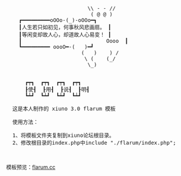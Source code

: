 <pre>
	                      \\ - - //
	                       ( @ @ )
	┏━━━━━━━━━oOOo-(_)-oOOo━┓
	┃人生若只如初见，何事秋风悲画扇。 ┃
	┃等闲变却故人心，却道故人心易变！ ┃
	┃                           Oooo  ┃
	┗━━━━━━━━━ oooO━-(   )━┛
	                    (   )    ) /
	                     \ (    (_/
	                      \_)


	  ┏┯┓  ┏┯┓  ┏┯┓  ┏┯┓
	  ┠使┨  ┠用┨  ┠说┨  ┠明┨
	  ┗┷┛  ┗┷┛  ┗┷┛  ┗┷┛

  这是本人制作的 xiuno 3.0 flarum 模板

  使用方法：

  1、将模板文件夹复制到xiuno论坛根目录。
  2、修改根目录的index.php中include "./flarum/index.php";
  

</pre>

模板预览：<a href="http://flarum.cc" title="模板预览地址" target="_blank">flarum.cc</a>
